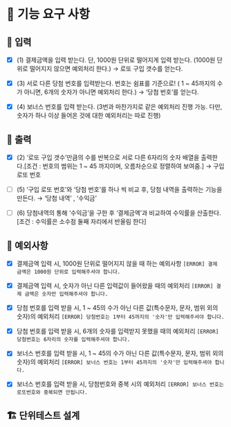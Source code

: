 # **🚀 기능 요구 사항**

## 💬 입력

- [X]  (1) 결제금액을 입력 받는다. 단, 1000원 단위로 떨어지게 입력 받는다. (1000원 단위로 떨어지지 않으면 예외처리 한다.) → 로또 구입 갯수를 얻는다.  

- [X]  (3) 서로 다른 당첨 번호를 입력받는다. 번호는 쉼표를 기준으로! ( 1 ~ 45까지의 수가 아니면, 6개의 숫자가 아니면 예외처리 한다.) → ‘당첨 번호’를 얻는다. 

- [X]  (4) 보너스 번호를 입력 받는다. (3번과 마찬가지로 같은 예외처리 진행 가능. 다만, 숫자가 하나 이상 들어온 것에 대한 예외처리는 따로 진행) 

## 📄 출력

- [X]  (2) ‘로또 구입 갯수’만큼의 수를 반복으로 서로 다른 6자리의 숫자 배열을 출력한다.[조건 : 번호의 범위는 1 ~ 45 까지이며, 오름차순으로 정렬하여 보여줌.] → 구입 로또 번호

- [ ]  (5) ‘구입 로또 번호’와 ‘당첨 번호’를 하나 씩 비교 후,  당첨 내역을 출력하는 기능을 만든다. → ‘당첨 내역’ , ‘수익금’

- [ ]  (6)  당첨내역의 통해 ‘수익금’을 구한 후 ‘결제금액’과 비교하여 수익률을 산출한다. [조건 : 수익률은 소수점 둘째 자리에서 반올림 한다]

## 🚫 예외사항

- [X]  결제금액 입력 시, 1000원 단위로 떨어지지 않을 때 하는 예외사항
    `[ERROR] 결제 금액은 1000원 단위로 입력해주셔야 합니다.`
    
- [X]  결제금액 입력 시, 숫자가 아닌 다른 입력값이 들어왔을 때의 예외처리
    `[ERROR] 결제 금액은 숫자만 입력해주셔야 합니다.`
    
- [X]  당첨 번호를 입력 받을 시, 1 ~ 45의 수가 아닌 다른 값(특수문자, 문자, 범위 외의 숫자)의 예외처리
    `[ERROR] 당첨번호는 1부터 45까지의 '숫자'만 입력해주셔야 합니다.`
    
- [X]  당첨 번호를 입력 받을 시, 6개의 숫자를 입력받지 못했을 때의 예외처리
    `[ERROR] 당첨번호는 6자리의 숫자를 입력해주셔야 합니다.`
    
- [X]  보너스 번호를 입력 받을 시, 1 ~ 45의 수가 아닌 다른 값(특수문자, 문자, 범위 외의 숫자)의 예외처리
    `[ERROR] 보너스 번호는 1부터 45까지의 '숫자'만 입력해주셔야 합니다.`

- [X]  보너스 번호를 입력 받을 시, 당첨번호와 중복 시의 예외처리
    `[ERROR] 보너스 번호는 로또번호와 중복되면 안됩니다.`
    

## 🏗️ 단위테스트 설계